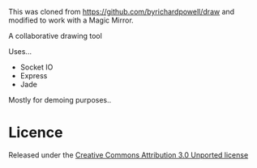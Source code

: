 This was cloned from https://github.com/byrichardpowell/draw and modified to work with a Magic Mirror.

A collaborative drawing tool

Uses...

* Socket IO
* Express
* Jade

Mostly for demoing purposes..

# Licence

Released under the [Creative Commons Attribution 3.0 Unported license](http://creativecommons.org/licenses/by/3.0/)

